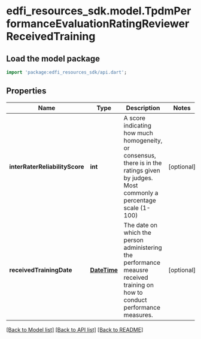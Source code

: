 # edfi_resources_sdk.model.TpdmPerformanceEvaluationRatingReviewerReceivedTraining

## Load the model package
```dart
import 'package:edfi_resources_sdk/api.dart';
```

## Properties
Name | Type | Description | Notes
------------ | ------------- | ------------- | -------------
**interRaterReliabilityScore** | **int** | A score indicating how much homogeneity, or consensus, there is in the ratings given by judges. Most commonly a percentage scale (1-100) | [optional] 
**receivedTrainingDate** | [**DateTime**](DateTime.md) | The date on which the person administering the performance meausre received training on how to conduct performance measures. | [optional] 

[[Back to Model list]](../README.md#documentation-for-models) [[Back to API list]](../README.md#documentation-for-api-endpoints) [[Back to README]](../README.md)


